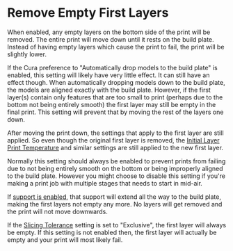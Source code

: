 Remove Empty First Layers
====
When enabled, any empty layers on the bottom side of the print will be removed. The entire print will move down until it rests on the build plate. Instead of having empty layers which cause the print to fail, the print will be slightly lower.

If the Cura preference to "Automatically drop models to the build plate" is enabled, this setting will likely have very little effect. It can still have an effect though. When automatically dropping models down to the build plate, the models are aligned exactly with the build plate. However, if the first layer(s) contain only features that are too small to print (perhaps due to the bottom not being entirely smooth) the first layer may still be empty in the final print. This setting will prevent that by moving the rest of the layers one down.

After moving the print down, the settings that apply to the first layer are still applied. So even though the original first layer is removed, the [Initial Layer Print Temperature](../material/material_print_temperature_layer_0.md) and similar settings are still applied to the new first layer.

Normally this setting should always be enabled to prevent prints from failing due to not being entirely smooth on the bottom or being improperly aligned to the build plate. However you might choose to disable this setting if you're making a print job with multiple stages that needs to start in mid-air.

If [support is enabled](../support/support_enable.md), that support will extend all the way to the build plate, making the first layers not empty any more. No layers will get removed and the print will not move downwards.

If the [Slicing Tolerance](../experimental/slicing_tolerance.md) setting is set to "Exclusive", the first layer will always be empty. If this setting is not enabled then, the first layer will actually be empty and your print will most likely fail.